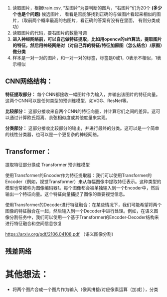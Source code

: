1. 读取图片，根据train.csv, “左图片”为要判断的图片，“右图片”们为20个 **(多少个也是个问题)** 候选图片， 看看是否能够找到正确的与做图片看起来相似的图片，（取前两个概率最高的右图片，看正确的答案有没有在里面， 有则分类成功）
2. 读取图片的代码，要右图片的数量可调
3. **进入神经网络前，可以自己做特征提取，比如用opencv的sift算法，提取图片的特征，然后用神经网络对（对自己弄的特征/特征加原图（怎么结合）/原图）做分类** 
4. 样本是一对一对的图片，和一对一对的标签，标签是0或1，0表示不相似，1表示相似

## CNN网络结构：
**特征提取部分：** 每个CNN都接收一幅图片作为输入，并输出该图片的特征向量。这两个CNN可以是任何类型的预训练模型，如VGG、ResNet等。

**比较部分：** 这部分接收来自两个CNN的特征向量，并计算它们之间的差异。这可以通过计算欧氏距离、余弦相似度或其他度量来实现。

**分类部分：** 这部分接收比较部分的输出，并进行最终的分类。这可以是一个简单的线性分类器，也可以是一个更复杂的神经网络。

## Transformer：
提取特征部分换成  Transformer 预训练模型

使用Transformer的Encoder作为特征提取器：我们可以使用Transformer的Encoder（例如，视觉Transformer）来从每幅图像中提取特征表示。这种类型的模型也常被称为图像编码器1。每个图像都会被单独输入到一个Encoder中，然后输出一个特征向量。这个特征向量捕捉了图像的重要视觉信息。

使用Transformer的Decoder进行特征融合：在某些情况下，我们可能希望将两个图像的特征融合在一起，然后输入到一个Decoder中进行处理。例如，在语义图像分割任务中，我们可以使用一个基于Transformer的Encoder-Decoder结构来进行特征融合和空间信息恢复

https://arxiv.org/pdf/2106.04108.pdf （语义图像分割）

## 残差网络


# 其他想法：
- 将两个图片合成一个图片作为输入（像素拼接/对应像素运算（加减）），分类



